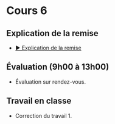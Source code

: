 # Cours 6

<style>.md-footer{display:none;}</style>
## Explication de la remise
* [▶️ Explication de la remise](https://uqam-my.sharepoint.com/:v:/g/personal/lavoie-pilote_francoise_uqam_ca/EfmqCOQsH3VOuYyVvGDmXWcB_MqV25Eq1wtQUNVxCoQFTQ?nav=eyJyZWZlcnJhbEluZm8iOnsicmVmZXJyYWxBcHAiOiJPbmVEcml2ZUZvckJ1c2luZXNzIiwicmVmZXJyYWxBcHBQbGF0Zm9ybSI6IldlYiIsInJlZmVycmFsTW9kZSI6InZpZXciLCJyZWZlcnJhbFZpZXciOiJNeUZpbGVzTGlua0NvcHkifX0&e=C9cdOq)  <br>


## Évaluation (9h00 à 13h00)
  * Évaluation sur rendez-vous.

## Travail en classe
  * Correction du travail 1. 
